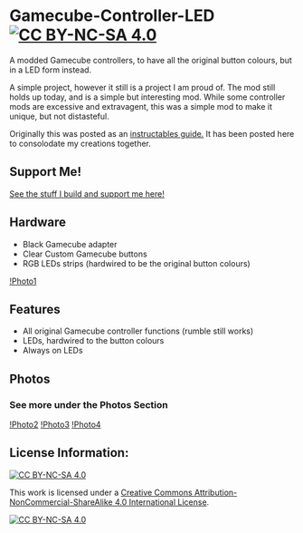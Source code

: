 # Gamecube-Controller-LED [![CC BY-NC-SA 4.0][cc-by-nc-sa-shield]][cc-by-nc-sa]
A modded Gamecube controllers, to have all the original button colours, but in a LED form instead.

A simple project, however it still is a project I am proud of. The mod still holds up today, and is a simple but interesting mod. While some controller mods are excessive and extravagent, this was a simple mod to make it unique, but not distasteful.

Originally this was posted as an [instructables guide.](https://www.instructables.com/Gamecube-Controller-LED-Mod/) It has been posted here to consolodate my creations together.

## Support Me!
[See the stuff I build and support me here!](https://linktr.ee/Lego_Rocket)

## Hardware
- Black Gamecube adapter
- Clear Custom Gamecube buttons
- RGB LEDs strips (hardwired to be the original button colours)

[!Photo1](/Photos/IMG_8349.JPG)

## Features
- All original Gamecube controller functions (rumble still works)
- LEDs, hardwired to the button colours
- Always on LEDs

## Photos
### See more under the Photos Section
[!Photo2](/Photos/_MG_8359copy.JPG)
[!Photo3](/Photos/IMG_8409.JPG)
[!Photo4](/Photos/IMG_8385.JPG)

## License Information:
[![CC BY-NC-SA 4.0][cc-by-nc-sa-shield]][cc-by-nc-sa]

This work is licensed under a
[Creative Commons Attribution-NonCommercial-ShareAlike 4.0 International License][cc-by-nc-sa].

[![CC BY-NC-SA 4.0][cc-by-nc-sa-image]][cc-by-nc-sa]

[cc-by-nc-sa]: http://creativecommons.org/licenses/by-nc-sa/4.0/
[cc-by-nc-sa-image]: https://licensebuttons.net/l/by-nc-sa/4.0/88x31.png
[cc-by-nc-sa-shield]: https://img.shields.io/badge/License-CC%20BY--NC--SA%204.0-lightgrey.svg
